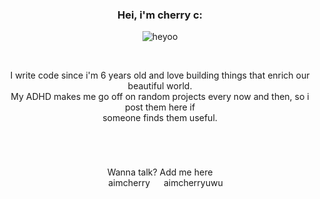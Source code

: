 <div align="center">
<h3>Hei, i'm cherry c:</h1>

![heyoo](https://media.tenor.com/h4SfGuNjLE4AAAAC/takumi-calling.gif)

<br>

<p width="200px">
I write code since i'm 6 years old and love building things that enrich our beautiful world.<br>
My ADHD makes me go off on random projects every now and then, so i post them here if <br>  someone finds them useful.
<p>
  
#

<br>

Wanna talk? Add me here <br>
<img src="https://logos-world.net/wp-content/uploads/2020/12/Discord-Logo.png" height="14px">
aimcherry
<img src="https://logos-world.net/wp-content/uploads/2020/04/Twitter-Logo.png" height="14px">
aimcherryuwu
</div>
